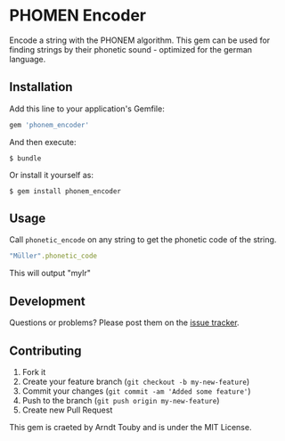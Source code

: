 # PHOMEN Encoder

Encode a string with the PHONEM algorithm. This gem can be used for finding strings by their phonetic sound - optimized for the german language.


## Installation

Add this line to your application's Gemfile:

```ruby
gem 'phonem_encoder'
```
And then execute:

    $ bundle

Or install it yourself as:

    $ gem install phonem_encoder


## Usage

Call `phonetic_encode` on any string to get the phonetic code of the string.

```ruby
"Müller".phonetic_code
```

This will output "mylr"


## Development

Questions or problems? Please post them on the [issue tracker](https://github.com/arndttouby/phonem_encoder/issues).


## Contributing

1. Fork it
2. Create your feature branch (`git checkout -b my-new-feature`)
3. Commit your changes (`git commit -am 'Added some feature'`)
4. Push to the branch (`git push origin my-new-feature`)
5. Create new Pull Request


This gem is craeted by Arndt Touby and is under the MIT License.